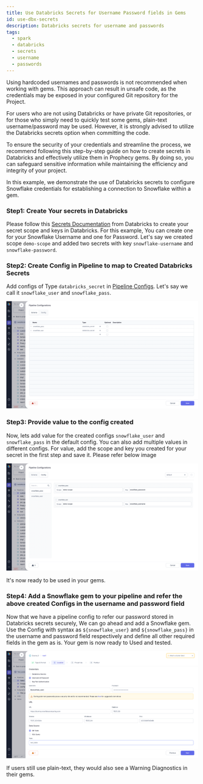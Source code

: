 ```yaml
---
title: Use Databricks Secrets for Username Password fields in Gems
id: use-dbx-secrets
description: Databricks secrets for username and passwords
tags:
  - spark
  - databricks
  - secrets
  - username
  - passwords
---
```


Using hardcoded usernames and passwords is not recommended when working with gems. This approach can result in unsafe code, as the credentials may be exposed in your configured Git repository for the Project.

For users who are not using Databricks or have private Git repositories, or for those who simply need to quickly test some gems, plain-text username/password may be used. However, it is strongly advised to utilize the Databricks secrets option when committing the code.

To ensure the security of your credentials and streamline the process, we recommend following this step-by-step guide on how to create secrets in Databricks and effectively utilize them in Prophecy gems. By doing so, you can safeguard sensitive information while maintaining the efficiency and integrity of your project.

In this example, we demonstrate the use of Databricks secrets to configure Snowflake credentials for establishing a connection to Snowflake within a gem.

### Step1: Create Your secrets in Databricks

Please follow this [Secrets Documentation](https://docs.databricks.com/security/secrets/index.html) from Databricks to create your secret scope and keys in Databricks. For this example, You can create one for your Snowflake Username and one for Password. Let's say we created scope `demo-scope` and added two secrets with key `snowflake-username` and `snowflake-password`.

### Step2: Create Config in Pipeline to map to Created Databricks Secrets

Add configs of Type `databricks_secret` in [Pipeline Configs](/docs/Spark/configuration.md#pipeline-configuration). Let's say we call it `snowflake_user` and `snowflake_pass`.

![img.png](img/databricks_secrets_config.png)

### Step3: Provide value to the config created

Now, lets add value for the created configs `snowflake_user` and `snowflake_pass` in the default config. You can also add multiple values in different configs.
For value, add the scope and key you created for your secret in the first step and save it. Please refer below image

![img2.png](img/databricks_secrets_value.png)

It's now ready to be used in your gems.

### Step4: Add a Snowflake gem to your pipeline and refer the above created Configs in the username and password field

Now that we have a pipeline config to refer our password stored in Databricks secrets securely, We can go ahead and add a Snowflake gem.
Use the Config with syntax as `${snowflake_user}` and `${snowflake_pass}` in the username and password field respectively and define all other required fields in the gem as is.
Your gem is now ready to Used and tested.

![img3.png](img/snowflake_gem.png)

If users still use plain-text, they would also see a Warning Diagnostics in their gems.
